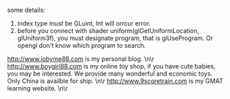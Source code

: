 

some details:
1) index type must be GLuint, Int will orrcur error.
2) before you connect with shader uniform(glGetUniformLocation, glUniform3f), you must designate program, that is glUseProgram. Or opengl don't know which program to search.

http://www.jobyme88.com is my personal blog. \n\r
http://www.boygirl88.com is my online toy shop, if you have cute babies, you may be interested. We provide many wonderful and economic toys. Only China is availble for ship. \n\r
http://www.9scoretrain.com is my GMAT learning website.  \n\r
